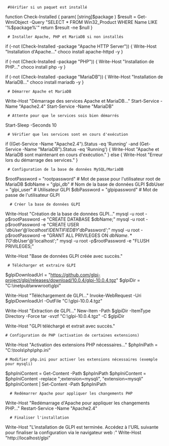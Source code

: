 
     #Vérifier si un paquet est installé
 
function Check-Installed {
    param(
        [string]$package
    )
    $result = Get-WmiObject -Query "SELECT * FROM Win32_Product WHERE Name LIKE '%$package%'"
    return $result -ne $null
}

     # Installer Apache, PHP et MariaDB si non installés
if (-not (Check-Installed -package "Apache HTTP Server")) {
    Write-Host "Installation d'Apache..."
    choco install apache-httpd -y
}

if (-not (Check-Installed -package "PHP")) {
    Write-Host "Installation de PHP..."
    choco install php -y
}

if (-not (Check-Installed -package "MariaDB")) {
    Write-Host "Installation de MariaDB..."
    choco install mariadb -y
}

     # Démarrer Apache et MariaDB
Write-Host "Démarrage des services Apache et MariaDB..."
Start-Service -Name "Apache2.4"
Start-Service -Name "MariaDB"

     # Attente pour que le services sois bien démarrés
Start-Sleep -Seconds 10

     # Vérifier que les services sont en cours d'exécution
if ((Get-Service -Name "Apache2.4").Status -eq 'Running' -and (Get-Service -Name "MariaDB").Status -eq 'Running') {
    Write-Host "Apache et MariaDB sont maintenant en cours d'exécution."
} else {
    Write-Host "Erreur lors du démarrage des services."
}

     # Configuration de la base de données MySQL/MariaDB
$rootPassword = "rootpassword"  # Mot de passe pour l'utilisateur root de MariaDB
$dbName = "glpi_db"  # Nom de la base de données GLPI
$dbUser = "glpi_user"  # Utilisateur GLPI
$dbPassword = "glpipassword"  # Mot de passe de l'utilisateur GLPI

      # Créer la base de données GLPI
Write-Host "Création de la base de données GLPI..."
mysql -u root -p$rootPassword -e "CREATE DATABASE $dbName;"
mysql -u root -p$rootPassword -e "CREATE USER '$dbUser'@'localhost' IDENTIFIED BY '$dbPassword';"
mysql -u root -p$rootPassword -e "GRANT ALL PRIVILEGES ON $dbName.* TO '$dbUser'@'localhost';"
mysql -u root -p$rootPassword -e "FLUSH PRIVILEGES;"

Write-Host "Base de données GLPI créée avec succès."

     # Télécharger et extraire GLPI
$glpiDownloadUrl = "https://github.com/glpi-project/glpi/releases/download/10.0.4/glpi-10.0.4.tgz"
$glpiDir = "C:\inetpub\wwwroot\glpi"

Write-Host "Téléchargement de GLPI..."
Invoke-WebRequest -Uri $glpiDownloadUrl -OutFile "C:\glpi-10.0.4.tgz"

Write-Host "Extraction de GLPI..."
New-Item -Path $glpiDir -ItemType Directory -Force
tar -xvzf "C:\glpi-10.0.4.tgz" -C $glpiDir

Write-Host "GLPI téléchargé et extrait avec succès."

    # Configuration de PHP (activation de certaines extensions)
Write-Host "Activation des extensions PHP nécessaires..."
$phpIniPath = "C:\tools\php\php.ini"
    
    # Modifier php.ini pour activer les extensions nécessaires (exemple pour mysqli)
$phpIniContent = Get-Content -Path $phpIniPath
$phpIniContent = $phpIniContent -replace ";extension=mysqli", "extension=mysqli"
$phpIniContent | Set-Content -Path $phpIniPath

      # Redémarrer Apache pour appliquer les changements PHP
Write-Host "Redémarrage d'Apache pour appliquer les changements PHP..."
Restart-Service -Name "Apache2.4"

      # Finaliser l'installation
Write-Host "L'installation de GLPI est terminée. Accédez à l'URL suivante pour finaliser la configuration via le navigateur web :"
Write-Host "http://localhost/glpi"

